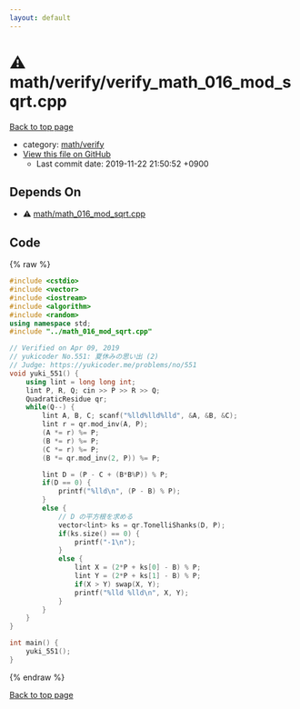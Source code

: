 ```yaml
---
layout: default
---
```


<!-- mathjax config similar to math.stackexchange -->
<script type="text/javascript" async
  src="https://cdnjs.cloudflare.com/ajax/libs/mathjax/2.7.5/MathJax.js?config=TeX-MML-AM_CHTML">
</script>
<script type="text/x-mathjax-config">
  MathJax.Hub.Config({
    TeX: { equationNumbers: { autoNumber: "AMS" }},
    tex2jax: {
      inlineMath: [ ['$','$'] ],
      processEscapes: true
    },
    "HTML-CSS": { matchFontHeight: false },
    displayAlign: "left",
    displayIndent: "2em"
  });
</script>

<script type="text/javascript" src="https://cdnjs.cloudflare.com/ajax/libs/jquery/3.4.1/jquery.min.js"></script>
<script src="https://cdn.jsdelivr.net/npm/jquery-balloon-js@1.1.2/jquery.balloon.min.js" integrity="sha256-ZEYs9VrgAeNuPvs15E39OsyOJaIkXEEt10fzxJ20+2I=" crossorigin="anonymous"></script>
<script type="text/javascript" src="../../../assets/js/copy-button.js"></script>
<link rel="stylesheet" href="../../../assets/css/copy-button.css" />


# :warning: math/verify/verify_math_016_mod_sqrt.cpp
<a href="../../../index.html">Back to top page</a>

* category: <a href="../../../index.html#8a171886c06d04ba11b1e6cabfe6b499">math/verify</a>
* <a href="{{ site.github.repository_url }}/blob/master/math/verify/verify_math_016_mod_sqrt.cpp">View this file on GitHub</a>
    - Last commit date: 2019-11-22 21:50:52 +0900




## Depends On
* :warning: <a href="../math_016_mod_sqrt.cpp.html">math/math_016_mod_sqrt.cpp</a>


## Code
{% raw %}
```cpp
#include <cstdio>
#include <vector>
#include <iostream>
#include <algorithm>
#include <random>
using namespace std;
#include "../math_016_mod_sqrt.cpp"

// Verified on Apr 09, 2019
// yukicoder No.551: 夏休みの思い出 (2)
// Judge: https://yukicoder.me/problems/no/551
void yuki_551() {
    using lint = long long int;
    lint P, R, Q; cin >> P >> R >> Q;
    QuadraticResidue qr;
    while(Q--) {
        lint A, B, C; scanf("%lld%lld%lld", &A, &B, &C);
        lint r = qr.mod_inv(A, P);
        (A *= r) %= P;
        (B *= r) %= P;
        (C *= r) %= P;
        (B *= qr.mod_inv(2, P)) %= P;

        lint D = (P - C + (B*B%P)) % P;
        if(D == 0) {
            printf("%lld\n", (P - B) % P);
        }
        else {
            // D の平方根を求める
            vector<lint> ks = qr.TonelliShanks(D, P);
            if(ks.size() == 0) {
                printf("-1\n");
            }
            else {
                lint X = (2*P + ks[0] - B) % P;
                lint Y = (2*P + ks[1] - B) % P;
                if(X > Y) swap(X, Y);
                printf("%lld %lld\n", X, Y);
            }
        }
    }
}

int main() {
    yuki_551();
}

```
{% endraw %}

<a href="../../../index.html">Back to top page</a>

